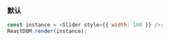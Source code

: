 ### 默认

<!--start-code-->

```js
const instance = <Slider style={{ width: 100 }} />;
ReactDOM.render(instance);
```

<!--end-code-->
